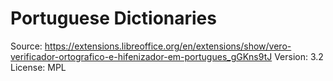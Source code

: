 # Portuguese Dictionaries

Source: https://extensions.libreoffice.org/en/extensions/show/vero-verificador-ortografico-e-hifenizador-em-portugues_gGKns9tJ
Version: 3.2
License: MPL
